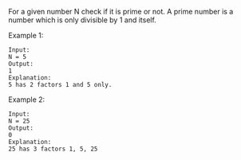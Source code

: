 For a given number N check if it is prime or not. A prime number is a number which is only divisible by 1 and itself.
 

Example 1:
```
Input:
N = 5
Output:
1
Explanation:
5 has 2 factors 1 and 5 only.

```
Example 2:

```
Input:
N = 25
Output:
0
Explanation:
25 has 3 factors 1, 5, 25
```
